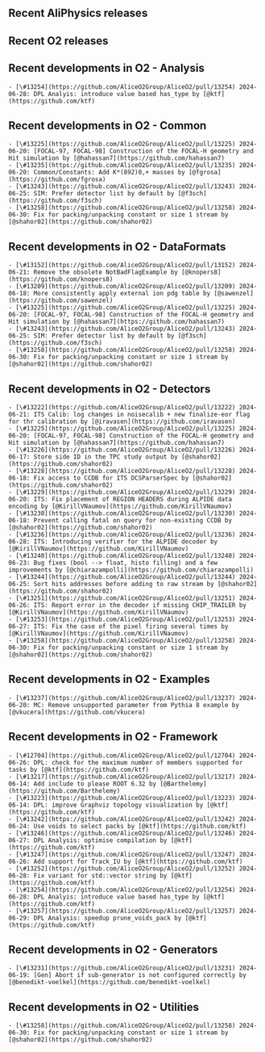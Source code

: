 ## Recent AliPhysics releases
## Recent O2 releases
## Recent developments in O2 - Analysis
	- [\#13254](https://github.com/AliceO2Group/AliceO2/pull/13254) 2024-06-28: DPL Analyis: introduce value based has_type by [@ktf](https://github.com/ktf)
## Recent developments in O2 - Common
	- [\#13225](https://github.com/AliceO2Group/AliceO2/pull/13225) 2024-06-20: [FOCAL-97, FOCAL-98] Construction of the FOCAL-H geometry and Hit simulation by [@hahassan7](https://github.com/hahassan7)
	- [\#13235](https://github.com/AliceO2Group/AliceO2/pull/13235) 2024-06-20: Common/Constants: Add K*(892)0,+ masses by [@fgrosa](https://github.com/fgrosa)
	- [\#13243](https://github.com/AliceO2Group/AliceO2/pull/13243) 2024-06-25: SIM: Prefer detector list by default by [@f3sch](https://github.com/f3sch)
	- [\#13258](https://github.com/AliceO2Group/AliceO2/pull/13258) 2024-06-30: Fix for packing/unpacking constant or size 1 stream by [@shahor02](https://github.com/shahor02)
## Recent developments in O2 - DataFormats
	- [\#13152](https://github.com/AliceO2Group/AliceO2/pull/13152) 2024-06-21: Remove the obsolete NotBadFlagExample by [@knopers8](https://github.com/knopers8)
	- [\#13209](https://github.com/AliceO2Group/AliceO2/pull/13209) 2024-06-18: More consistently apply external ion pdg table by [@sawenzel](https://github.com/sawenzel)
	- [\#13225](https://github.com/AliceO2Group/AliceO2/pull/13225) 2024-06-20: [FOCAL-97, FOCAL-98] Construction of the FOCAL-H geometry and Hit simulation by [@hahassan7](https://github.com/hahassan7)
	- [\#13243](https://github.com/AliceO2Group/AliceO2/pull/13243) 2024-06-25: SIM: Prefer detector list by default by [@f3sch](https://github.com/f3sch)
	- [\#13258](https://github.com/AliceO2Group/AliceO2/pull/13258) 2024-06-30: Fix for packing/unpacking constant or size 1 stream by [@shahor02](https://github.com/shahor02)
## Recent developments in O2 - Detectors
	- [\#13222](https://github.com/AliceO2Group/AliceO2/pull/13222) 2024-06-21: ITS Calib: log changes in noisecalib + new finalize-eor flag for thr calibration by [@iravasen](https://github.com/iravasen)
	- [\#13225](https://github.com/AliceO2Group/AliceO2/pull/13225) 2024-06-20: [FOCAL-97, FOCAL-98] Construction of the FOCAL-H geometry and Hit simulation by [@hahassan7](https://github.com/hahassan7)
	- [\#13226](https://github.com/AliceO2Group/AliceO2/pull/13226) 2024-06-17: Store side ID in the TPC study output by [@shahor02](https://github.com/shahor02)
	- [\#13228](https://github.com/AliceO2Group/AliceO2/pull/13228) 2024-06-18: Fix access to CCDB for ITS DCSParserSpec by [@shahor02](https://github.com/shahor02)
	- [\#13229](https://github.com/AliceO2Group/AliceO2/pull/13229) 2024-06-20: ITS: Fix placement of REGION HEADERS during ALPIDE data encoding by [@KirillVNaumov](https://github.com/KirillVNaumov)
	- [\#13230](https://github.com/AliceO2Group/AliceO2/pull/13230) 2024-06-18: Prevent calling fatal on query for non-existing CCDB by [@shahor02](https://github.com/shahor02)
	- [\#13236](https://github.com/AliceO2Group/AliceO2/pull/13236) 2024-06-28: ITS: Introducing verifier for the ALPIDE decoder by [@KirillVNaumov](https://github.com/KirillVNaumov)
	- [\#13240](https://github.com/AliceO2Group/AliceO2/pull/13240) 2024-06-23: Bug fixes (bool --> float, histo filling) and a few improvements by [@chiarazampolli](https://github.com/chiarazampolli)
	- [\#13244](https://github.com/AliceO2Group/AliceO2/pull/13244) 2024-06-25: Sort hits addresses before adding to raw stream by [@shahor02](https://github.com/shahor02)
	- [\#13251](https://github.com/AliceO2Group/AliceO2/pull/13251) 2024-06-26: ITS: Report error in the decoder if missing CHIP_TRAILER by [@KirillVNaumov](https://github.com/KirillVNaumov)
	- [\#13253](https://github.com/AliceO2Group/AliceO2/pull/13253) 2024-06-27: ITS: Fix the case of the pixel firing several times by [@KirillVNaumov](https://github.com/KirillVNaumov)
	- [\#13258](https://github.com/AliceO2Group/AliceO2/pull/13258) 2024-06-30: Fix for packing/unpacking constant or size 1 stream by [@shahor02](https://github.com/shahor02)
## Recent developments in O2 - Examples
	- [\#13237](https://github.com/AliceO2Group/AliceO2/pull/13237) 2024-06-20: MC: Remove unsupported parameter from Pythia 8 example by [@vkucera](https://github.com/vkucera)
## Recent developments in O2 - Framework
	- [\#12704](https://github.com/AliceO2Group/AliceO2/pull/12704) 2024-06-26: DPL: check for the maximum number of members supported for tasks by [@ktf](https://github.com/ktf)
	- [\#13217](https://github.com/AliceO2Group/AliceO2/pull/13217) 2024-06-14: Add include to please ROOT 6.32 by [@Barthelemy](https://github.com/Barthelemy)
	- [\#13223](https://github.com/AliceO2Group/AliceO2/pull/13223) 2024-06-14: DPL: improve Graphviz topology visualization by [@ktf](https://github.com/ktf)
	- [\#13242](https://github.com/AliceO2Group/AliceO2/pull/13242) 2024-06-24: Use voids to select packs by [@ktf](https://github.com/ktf)
	- [\#13246](https://github.com/AliceO2Group/AliceO2/pull/13246) 2024-06-27: DPL Analysis: optimise compilation by [@ktf](https://github.com/ktf)
	- [\#13247](https://github.com/AliceO2Group/AliceO2/pull/13247) 2024-06-26: Add support for Track_IU by [@ktf](https://github.com/ktf)
	- [\#13252](https://github.com/AliceO2Group/AliceO2/pull/13252) 2024-06-28: Fix variant for std::vector string by [@ktf](https://github.com/ktf)
	- [\#13254](https://github.com/AliceO2Group/AliceO2/pull/13254) 2024-06-28: DPL Analyis: introduce value based has_type by [@ktf](https://github.com/ktf)
	- [\#13257](https://github.com/AliceO2Group/AliceO2/pull/13257) 2024-06-29: DPL Analysis: speedup prune_voids_pack by [@ktf](https://github.com/ktf)
## Recent developments in O2 - Generators
	- [\#13231](https://github.com/AliceO2Group/AliceO2/pull/13231) 2024-06-19: [Gen] Abort if sub-generator is not configured correctly by [@benedikt-voelkel](https://github.com/benedikt-voelkel)
## Recent developments in O2 - Utilities
	- [\#13258](https://github.com/AliceO2Group/AliceO2/pull/13258) 2024-06-30: Fix for packing/unpacking constant or size 1 stream by [@shahor02](https://github.com/shahor02)
